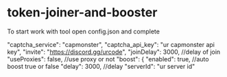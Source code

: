 # token-joiner-and-booster
To start work with tool open config.json and complete


   "captcha_service": "capmonster", 
    "captcha_api_key": "ur capmonster api key",
    "invite": "https://discord.gg/urcode",
    "joinDelay": 3000, //delay of join
    "useProxies": false, //use proxy or not
    "boost": {
        "enabled": true, //auto boost true or false
        "delay": 3000, //delay
        "serverId": "ur server id"
